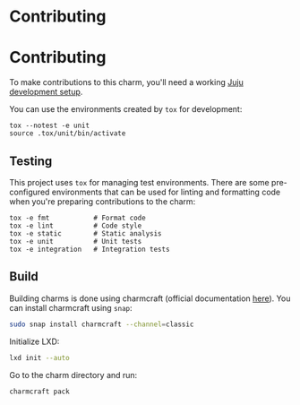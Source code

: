 # Contributing

# Contributing

To make contributions to this charm, you'll need a working [Juju development setup](https://juju.is/docs/sdk/dev-setup).

You can use the environments created by `tox` for development:

```shell
tox --notest -e unit
source .tox/unit/bin/activate
```

## Testing

This project uses `tox` for managing test environments. There are some pre-configured environments
that can be used for linting and formatting code when you're preparing contributions to the charm:

```shell
tox -e fmt           # Format code
tox -e lint          # Code style
tox -e static        # Static analysis
tox -e unit          # Unit tests
tox -e integration   # Integration tests
```

## Build

Building charms is done using charmcraft (official documentation [here](https://juju.is/docs/sdk/publishing)). You can install charmcraft using `snap`:

```bash
sudo snap install charmcraft --channel=classic
```

Initialize LXD:

```bash
lxd init --auto
```

Go to the charm directory and run:

```bash
charmcraft pack
```
